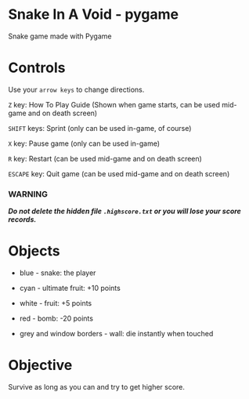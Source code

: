 # Snake In A Void - pygame

Snake game made with Pygame

# Controls

Use your `arrow keys` to change directions.

`Z` key: How To Play Guide (Shown when game starts, can be used mid-game and on death screen)

`SHIFT` keys: Sprint (only can be used in-game, of course)

`X` key: Pause game (only can be used in-game)

`R` key: Restart (can be used mid-game and on death screen)

`ESCAPE` key: Quit game (can be used mid-game and on death screen)

### WARNING

***Do not delete the hidden file `.highscore.txt` or you will lose your score records.***

# Objects

- blue - snake: the player

- cyan - ultimate fruit: +10 points

- white - fruit: +5 points

- red - bomb: -20 points

- grey and window borders - wall: die instantly when touched

# Objective

Survive as long as you can and try to get higher score.
